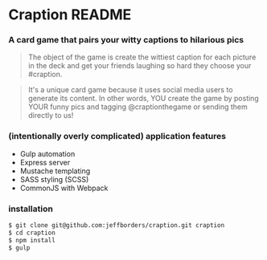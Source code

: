 # Craption README

### A card game that pairs your witty captions to hilarious pics

> The object of the game is create the wittiest caption for each 
> picture in the deck and get your friends laughing so hard 
> they choose your #craption.

> It's a unique card game because it uses social media users
> to generate its content. In other words, YOU create the game
> by posting YOUR funny pics and tagging @craptionthegame
> or sending them directly to us!

### (intentionally overly complicated) application features

* Gulp automation
* Express server
* Mustache templating
* SASS styling (SCSS)
* CommonJS with Webpack

### installation

```sh
$ git clone git@github.com:jeffborders/craption.git craption
$ cd craption
$ npm install
$ gulp
```
